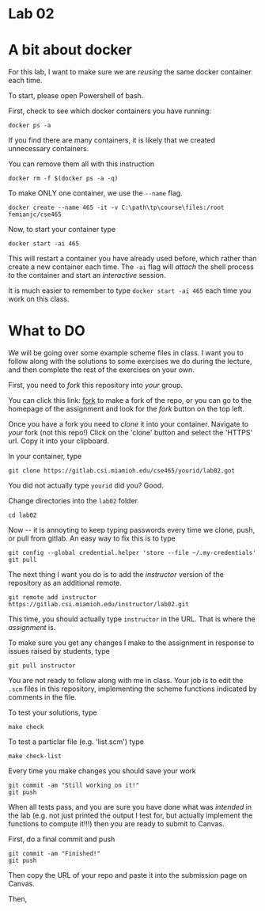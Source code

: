 # Lab 02



# A bit about docker

For this lab, I want to make sure we are _reusing_ the same docker container each time.

To start, please open Powershell of bash. 

First, check to see which docker containers you have running:

```
docker ps -a
```

If you find there are many containers, it is likely that we created unnecessary containers. 

You can remove them all with this instruction

```
docker rm -f $(docker ps -a -q)
```

To make ONLY one container, we use the `--name` flag. 

```
docker create --name 465 -it -v C:\path\tp\course\files:/root femianjc/cse465
```

Now, to start your container type

```
docker start -ai 465
```

This will restart a container you have already used before, which rather than create a new container each time. 
The `-ai` flag will _attach_ the shell process to the container and start an _interactive_ session. 

It is much easier to remember to type `docker start -ai 465` each time you work on this class. 

# What to DO

We will be going over some example scheme files in class.
I want you to follow along with the solutions to some exercises we do during the 
lecture, and then complete the rest of the exercises on your own. 


First, you need to _fork_ this repository into _your_ group. 

You can click this link: [fork](https://gitlab.csi.miamioh.edu/cse465/instructor/lab02/-/forks/new) to make a fork of the repo, or you can go to the homepage of the assignment and look for the _fork_ button on the top left. 

Once you have a fork you need to _clone_ it into your container. 
Navigate to _your_ fork (not this repo!)
Click on the 'clone' button and select the 'HTTPS' url. 
Copy it into your clipboard. 

In your container, type

```
git clone https://gitlab.csi.miamioh.edu/cse465/yourid/lab02.got
```
You did not actually type `yourid` did you? Good. 


Change directories into the `lab02` folder

```
cd lab02
```

Now -- it is annoyting to keep typing passwords every time we clone, push, or pull from gitlab. 
An easy way to fix this is to type

```
git config --global credential.helper 'store --file ~/.my-credentials'
git pull
```


The next thing I want you do is to add the _instructor_ version of the repository as an 
additional remote. 

```
git remote add instructor https://gitlab.csi.miamioh.edu/instructor/lab02.git
```
This time, you should actually type `instructor` in the URL. That is where the _assignment_ is. 

To make sure you get any changes I make to the assignment in response to issues raised by students, type

```
git pull instructor
```

You are not ready to follow along with me in class. Your job is to edit the `.scm` files in this 
repository, implementing the scheme functions indicated by comments in the file. 

To test your solutions, type

```
make check
```

To test a particlar file (e.g. 'list.scm') type 

```
make check-list
```

Every time you make changes you should save your work

```
git commit -am "Still working on it!"
git push
```


When all tests pass, and you are sure you have done what was _intended_ in the lab 
(e.g. not just printed the output I test for, but actually implement the functions to compute it!!!)
then you are ready to submit to Canvas. 

First, do a final commit and push
```
git commit -am "Finished!"
git push
```

Then copy the URL of your repo and paste it into the submission page on Canvas.



Then, 

